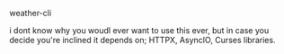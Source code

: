 weather-cli

i dont know why you woudl ever want to use this ever, but in case you decide you're inclined it depends on;
HTTPX, AsyncIO, Curses libraries. 
